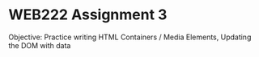# WEB222 Assignment 3

Objective:
Practice writing HTML Containers / Media Elements, Updating the DOM with data
